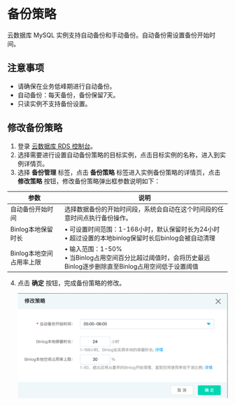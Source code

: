 # 备份策略
云数据库 MySQL 实例支持自动备份和手动备份。自动备份需设置备份开始时间。

## 注意事项
* 请确保在业务低峰期进行自动备份。
* 自动备份：每天备份，备份保留7天。
* 只读实例不支持备份设置。

## 修改备份策略
1. 登录 [云数据库 RDS 控制台](https://rds-console.jdcloud.com/database)。
2. 选择需要进行设置自动备份策略的目标实例，点击目标实例的名称，进入到实例详情页。
3. 选择 **备份管理** 标签，点击 **备份策略** 标签进入实例备份策略的详情页，点击 **修改策略** 按钮，修改备份策略弹出框参数说明如下：<br>

|参数|说明|
|--|--|
|自动备份开始时间|选择数据备份的开始时间段，系统会自动在这个时间段的任意时间点执行备份操作。|
|Binlog本地保留时长|&bull; 可设置时间范围：1-168小时，默认保留时长为24小时<br>&bull; 超过设置的本地binlog保留时长后binlog会被自动清理|
|Binlog本地空间占用率上限|&bull; 输入范围：1-50%<br>&bull; 当Binlog占用空间百分比超过阈值时，会将历史最远Binlog逐步删除直至Binlog占用空间低于设置阈值|
    
4. 点击 **确定** 按钮，完成备份策略的修改。

    ![MySQL备份策略](../../../../../../image/RDS/Create-Backup-policy.png)

